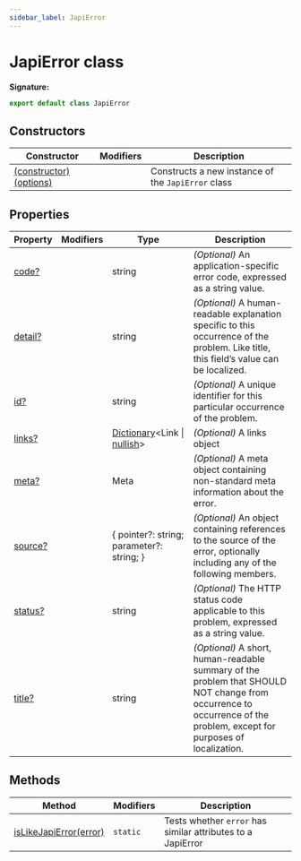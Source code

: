 ```yaml
---
sidebar_label: JapiError
---
```

# JapiError class

**Signature:**

```typescript
export default class JapiError 
```

## Constructors

|  Constructor | Modifiers | Description |
|  --- | --- | --- |
|  [(constructor)(options)](./ts-japi.japierror._constructor_.md) |  | Constructs a new instance of the <code>JapiError</code> class |

## Properties

|  Property | Modifiers | Type | Description |
|  --- | --- | --- | --- |
|  [code?](./ts-japi.japierror.code.md) |  | string | <i>(Optional)</i> An application-specific error code, expressed as a string value. |
|  [detail?](./ts-japi.japierror.detail.md) |  | string | <i>(Optional)</i> A human-readable explanation specific to this occurrence of the problem. Like title, this field’s value can be localized. |
|  [id?](./ts-japi.japierror.id.md) |  | string | <i>(Optional)</i> A unique identifier for this particular occurrence of the problem. |
|  [links?](./ts-japi.japierror.links.md) |  | [Dictionary](./ts-japi.dictionary.md)&lt;Link \| [nullish](./ts-japi.nullish.md)&gt; | <i>(Optional)</i> A links object |
|  [meta?](./ts-japi.japierror.meta.md) |  | Meta | <i>(Optional)</i> A meta object containing non-standard meta information about the error. |
|  [source?](./ts-japi.japierror.source.md) |  | { pointer?: string; parameter?: string; } | <i>(Optional)</i> An object containing references to the source of the error, optionally including any of the following members. |
|  [status?](./ts-japi.japierror.status.md) |  | string | <i>(Optional)</i> The HTTP status code applicable to this problem, expressed as a string value. |
|  [title?](./ts-japi.japierror.title.md) |  | string | <i>(Optional)</i> A short, human-readable summary of the problem that SHOULD NOT change from occurrence to occurrence of the problem, except for purposes of localization. |

## Methods

|  Method | Modifiers | Description |
|  --- | --- | --- |
|  [isLikeJapiError(error)](./ts-japi.japierror.islikejapierror.md) | <code>static</code> | Tests whether <code>error</code> has similar attributes to a JapiError |

